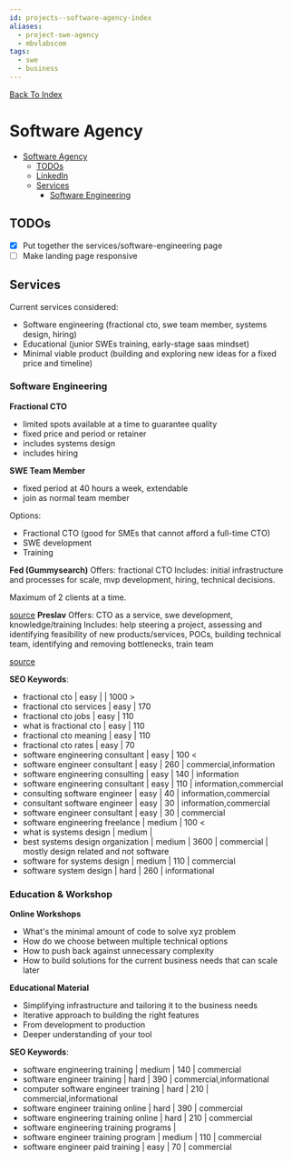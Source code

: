 ```yaml
---
id: projects--software-agency-index
aliases:
  - project-swe-agency
  - mbvlabscom
tags:
  - swe
  - business
---
```


[Back To Index](/projects/index.md)

# Software Agency

<!--toc:start-->
- [Software Agency](#software-agency)
  - [TODOs](#todos)
  - [LinkedIn](projects/software-agency/linkedin.md)
  - [Services](#services)
    - [Software Engineering](#software-engineering)
<!--toc:end-->

## TODOs
- [x] Put together the services/software-engineering page
- [ ] Make landing page responsive

## Services

Current services considered:
- Software engineering (fractional cto, swe team member, systems design, hiring)
- Educational (junior SWEs training, early-stage saas mindset)
- Minimal viable product (building and exploring new ideas for a fixed price and timeline)

### Software Engineering

**Fractional CTO**
- limited spots available at a time to guarantee quality
- fixed price and period or retainer
- includes systems design
- includes hiring

**SWE Team Member**
- fixed period at 40 hours a week, extendable
- join as normal team member

Options:
- Fractional CTO (good for SMEs that cannot afford a full-time CTO)
- SWE development
- Training

**Fed (Gummysearch)**
Offers: fractional CTO
Includes: initial infrastructure and processes for scale, mvp development, 
hiring, technical decisions.

Maximum of 2 clients at a time.

[source](https://www.indiehackers.com/post/im-bootstrapping-2-products-while-consulting-as-a-fractional-cto-and-traveling-the-world-ama-b1981c67bb)
**Preslav**
Offers: CTO as a service, swe development, knowledge/training
Includes: help steering a project, assessing and identifying feasibility of new products/services,
POCs, building technical team, identifying and removing bottlenecks, train team

[source](https://preslav.me/services/)

**SEO Keywords**:
- fractional cto | easy | | 1000 >
- fractional cto services | easy | 170
- fractional cto jobs | easy | 110
- what is fractional cto | easy | 110
- fractional cto meaning | easy | 110
- fractional cto rates | easy | 70
- software engineering consultant | easy | 100 <
- software engineer consultant | easy | 260 | commercial,information
- software engineering consulting | easy | 140 | information
- software engineering consultant | easy | 110 | information,commercial
- consulting software engineer | easy | 40 | information,commercial
- consultant software engineer | easy | 30 | information,commercial
- software engineer consultant | easy | 30 | commercial
- software engineering freelance | medium | 100 <
- what is systems design | medium | 
- best systems design organization | medium | 3600 | commercial | mostly design related and not software
- software for systems design | medium | 110 | commercial
- software system design | hard | 260 | informational

### Education & Workshop

**Online Workshops**
- What's the minimal amount of code to solve xyz problem
- How do we choose between multiple technical options
- How to push back against unnecessary complexity
- How to build solutions for the current business needs that can scale later

**Educational Material**
- Simplifying infrastructure and tailoring it to the business needs
- Iterative approach to building the right features
- From development to production
- Deeper understanding of your tool

**SEO Keywords**:
- software engineering training | medium | 140 | commercial
- software engineer training | hard | 390 | commercial,informational
- computer software engineer training | hard | 210 | commercial,informational
- software engineer training online | hard | 390 | commercial
- software engineering training online | hard | 210 | commercial
- software engineering training programs | 
- software engineer training program | medium | 110 | commercial
- software engineer paid training | easy | 70 | commercial
